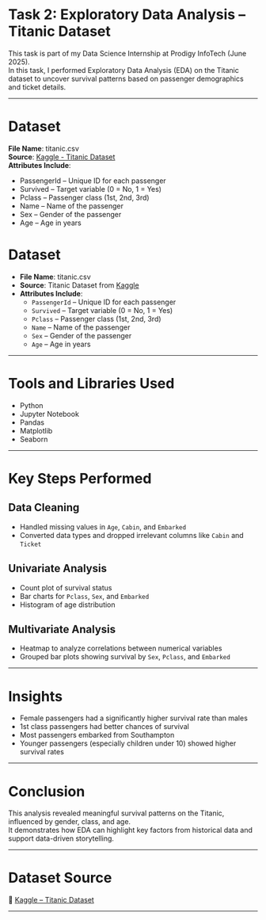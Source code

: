 # Task 2: Exploratory Data Analysis – Titanic Dataset

This task is part of my Data Science Internship at Prodigy InfoTech (June 2025).  
In this task, I performed Exploratory Data Analysis (EDA) on the Titanic dataset to uncover survival patterns based on passenger demographics and ticket details.

---

# Dataset

**File Name**: titanic.csv  
**Source**: [Kaggle - Titanic Dataset](https://www.kaggle.com/competitions/titanic/data)  
**Attributes Include**:
- PassengerId – Unique ID for each passenger  
- Survived – Target variable (0 = No, 1 = Yes)  
- Pclass – Passenger class (1st, 2nd, 3rd)  
- Name – Name of the passenger  
- Sex – Gender of the passenger  
- Age – Age in years  


# Dataset

- **File Name**: titanic.csv  
- **Source**: Titanic Dataset from [Kaggle](https://www.kaggle.com/competitions/titanic/data)  
- **Attributes Include**:
  - `PassengerId` – Unique ID for each passenger  
  - `Survived` – Target variable (0 = No, 1 = Yes)  
  - `Pclass` – Passenger class (1st, 2nd, 3rd)  
  - `Name` – Name of the passenger  
  - `Sex` – Gender of the passenger  
  - `Age` – Age in years  

---

# Tools and Libraries Used

- Python  
- Jupyter Notebook  
- Pandas  
- Matplotlib  
- Seaborn

---

# Key Steps Performed

## Data Cleaning
- Handled missing values in `Age`, `Cabin`, and `Embarked`  
- Converted data types and dropped irrelevant columns like `Cabin` and `Ticket`

## Univariate Analysis
- Count plot of survival status  
- Bar charts for `Pclass`, `Sex`, and `Embarked`  
- Histogram of age distribution

## Multivariate Analysis
- Heatmap to analyze correlations between numerical variables  
- Grouped bar plots showing survival by `Sex`, `Pclass`, and `Embarked`

---

# Insights

- Female passengers had a significantly higher survival rate than males  
- 1st class passengers had better chances of survival  
- Most passengers embarked from Southampton  
- Younger passengers (especially children under 10) showed higher survival rates

---

# Conclusion

This analysis revealed meaningful survival patterns on the Titanic, influenced by gender, class, and age.  
It demonstrates how EDA can highlight key factors from historical data and support data-driven storytelling.

---

# Dataset Source

🔗 [Kaggle – Titanic Dataset](https://www.kaggle.com/competitions/titanic/data)

---
